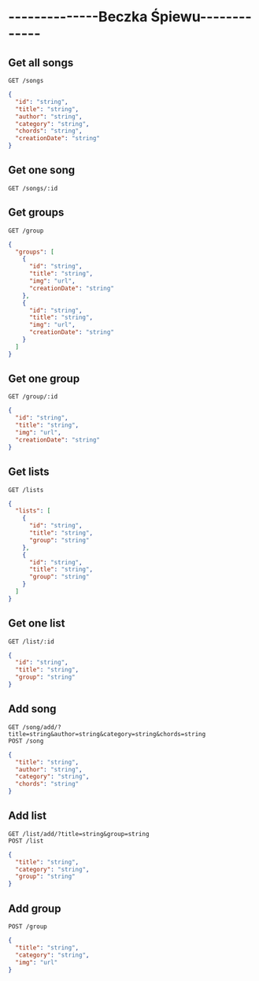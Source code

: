 # --------------Beczka Śpiewu-------------
## Get all songs
```http
GET /songs
```
```json
{
  "id": "string",
  "title": "string",
  "author": "string",
  "category": "string",
  "chords": "string",
  "creationDate": "string"
}
```
## Get one song
```http
GET /songs/:id
```
## Get groups
```http
GET /group
```
```json
{
  "groups": [
    {
      "id": "string",
      "title": "string",
      "img": "url",
      "creationDate": "string"
    },
    {
      "id": "string",
      "title": "string",
      "img": "url",
      "creationDate": "string"
    }
  ]
}
```
## Get one group
```http
GET /group/:id
```
```json
{
  "id": "string",
  "title": "string",
  "img": "url",
  "creationDate": "string"
}
```
## Get lists
```http
GET /lists
```
```json
{
  "lists": [
    {
      "id": "string",
      "title": "string",
      "group": "string"
    },
    {
      "id": "string",
      "title": "string",
      "group": "string"
    }
  ]
}
```
## Get one list
```http
GET /list/:id
```
```json
{
  "id": "string",
  "title": "string",
  "group": "string"
}
```
## Add song
```http
GET /song/add/?title=string&author=string&category=string&chords=string
POST /song
```
```json
{
  "title": "string",
  "author": "string",
  "category": "string",
  "chords": "string"
}
```
## Add list
```http
GET /list/add/?title=string&group=string
POST /list
```
```json
{
  "title": "string",
  "category": "string",
  "group": "string"
}
```
## Add group
```http
POST /group
```
```json
{
  "title": "string",
  "category": "string",
  "img": "url"
}
```
